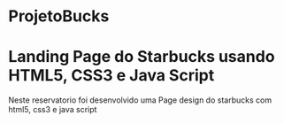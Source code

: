 # ProjetoBucks
 <h1> Landing Page do Starbucks usando HTML5, CSS3 e Java Script </h1>
 <p> Neste reservatorio foi desenvolvido uma Page design do starbucks com html5, css3 e java script <p>
 <a href="https://juflorex.github.io/ProjetoBucks"> 
 
